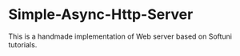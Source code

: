 # Simple-Async-Http-Server
This is a handmade implementation of Web server based on Softuni tutorials.
